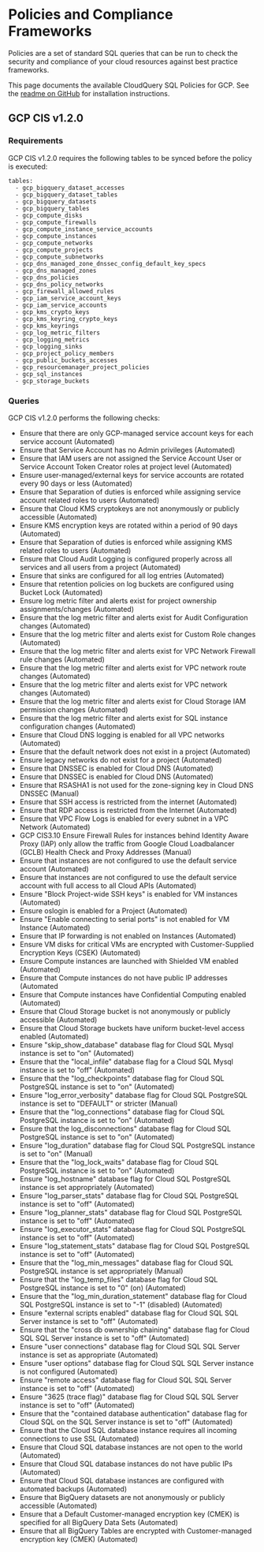 # Policies and Compliance Frameworks

Policies are a set of standard SQL queries that can be run to check the security and compliance of your cloud resources against best practice frameworks.

This page documents the available CloudQuery SQL Policies for GCP. See the [readme on GitHub](https://github.com/cloudquery/cloudquery/tree/main/plugins/source/gcp/policies) for installation instructions.
## GCP CIS v1.2.0

### Requirements
GCP CIS v1.2.0 requires the following tables to be synced before the policy is executed:

```
tables:
  - gcp_bigquery_dataset_accesses
  - gcp_bigquery_dataset_tables
  - gcp_bigquery_datasets
  - gcp_bigquery_tables
  - gcp_compute_disks
  - gcp_compute_firewalls
  - gcp_compute_instance_service_accounts
  - gcp_compute_instances
  - gcp_compute_networks
  - gcp_compute_projects
  - gcp_compute_subnetworks
  - gcp_dns_managed_zone_dnssec_config_default_key_specs
  - gcp_dns_managed_zones
  - gcp_dns_policies
  - gcp_dns_policy_networks
  - gcp_firewall_allowed_rules
  - gcp_iam_service_account_keys
  - gcp_iam_service_accounts
  - gcp_kms_crypto_keys
  - gcp_kms_keyring_crypto_keys
  - gcp_kms_keyrings
  - gcp_log_metric_filters
  - gcp_logging_metrics
  - gcp_logging_sinks
  - gcp_project_policy_members
  - gcp_public_buckets_accesses
  - gcp_resourcemanager_project_policies
  - gcp_sql_instances
  - gcp_storage_buckets
```

### Queries
GCP CIS v1.2.0 performs the following checks:
  - Ensure that there are only GCP-managed service account keys for each service account (Automated)
  - Ensure that Service Account has no Admin privileges (Automated)
  - Ensure that IAM users are not assigned the Service Account User or Service Account Token Creator roles at project level (Automated)
  - Ensure user-managed/external keys for service accounts are rotated every 90 days or less (Automated)
  - Ensure that Separation of duties is enforced while assigning service account related roles to users (Automated)
  - Ensure that Cloud KMS cryptokeys are not anonymously or publicly accessible (Automated)
  - Ensure KMS encryption keys are rotated within a period of 90 days (Automated)
  - Ensure that Separation of duties is enforced while assigning KMS related roles to users (Automated)
  - Ensure that Cloud Audit Logging is configured properly across all services and all users from a project (Automated)
  - Ensure that sinks are configured for all log entries (Automated)
  - Ensure that retention policies on log buckets are configured using Bucket Lock (Automated)
  - Ensure log metric filter and alerts exist for project ownership assignments/changes (Automated)
  - Ensure that the log metric filter and alerts exist for Audit Configuration changes (Automated)
  - Ensure that the log metric filter and alerts exist for Custom Role changes (Automated)
  - Ensure that the log metric filter and alerts exist for VPC Network Firewall rule changes (Automated)
  - Ensure that the log metric filter and alerts exist for VPC network route changes (Automated)
  - Ensure that the log metric filter and alerts exist for VPC network changes (Automated)
  - Ensure that the log metric filter and alerts exist for Cloud Storage IAM permission changes (Automated)
  - Ensure that the log metric filter and alerts exist for SQL instance configuration changes (Automated)
  - Ensure that Cloud DNS logging is enabled for all VPC networks (Automated)
  - Ensure that the default network does not exist in a project (Automated)
  - Ensure legacy networks do not exist for a project (Automated)
  - Ensure that DNSSEC is enabled for Cloud DNS (Automated)
  - Ensure that DNSSEC is enabled for Cloud DNS (Automated)
  - Ensure that RSASHA1 is not used for the zone-signing key in Cloud DNS DNSSEC (Manual)
  - Ensure that SSH access is restricted from the internet (Automated)
  - Ensure that RDP access is restricted from the Internet (Automated)
  - Ensure that VPC Flow Logs is enabled for every subnet in a VPC Network (Automated)
  - GCP CIS3.10 Ensure Firewall Rules for instances behind Identity Aware Proxy (IAP) only allow the traffic from Google Cloud Loadbalancer (GCLB) Health Check and Proxy Addresses (Manual)
  - Ensure that instances are not configured to use the default service account (Automated)
  - Ensure that instances are not configured to use the default service account with full access to all Cloud APIs (Automated)
  - Ensure "Block Project-wide SSH keys" is enabled for VM instances (Automated)
  - Ensure oslogin is enabled for a Project (Automated)
  - Ensure "Enable connecting to serial ports" is not enabled for VM Instance (Automated)
  - Ensure that IP forwarding is not enabled on Instances (Automated)
  - Ensure VM disks for critical VMs are encrypted with Customer-Supplied Encryption Keys (CSEK) (Automated)
  - Ensure Compute instances are launched with Shielded VM enabled (Automated)
  - Ensure that Compute instances do not have public IP addresses (Automated
  - Ensure that Compute instances have Confidential Computing enabled (Automated)
  - Ensure that Cloud Storage bucket is not anonymously or publicly accessible (Automated)
  - Ensure that Cloud Storage buckets have uniform bucket-level access enabled (Automated)
  - Ensure "skip_show_database" database flag for Cloud SQL Mysql instance is set to "on" (Automated)
  - Ensure that the "local_infile" database flag for a Cloud SQL Mysql instance is set to "off" (Automated)
  - Ensure that the "log_checkpoints" database flag for Cloud SQL PostgreSQL instance is set to "on" (Automated)
  - Ensure "log_error_verbosity" database flag for Cloud SQL PostgreSQL instance is set to "DEFAULT" or stricter (Manual)
  - Ensure that the "log_connections" database flag for Cloud SQL PostgreSQL instance is set to "on" (Automated)
  - Ensure that the log_disconnections" database flag for Cloud SQL PostgreSQL instance is set to "on" (Automated)
  - Ensure "log_duration" database flag for Cloud SQL PostgreSQL instance is set to "on" (Manual)
  - Ensure that the "log_lock_waits" database flag for Cloud SQL PostgreSQL instance is set to "on" (Automated)
  - Ensure "log_hostname" database flag for Cloud SQL PostgreSQL instance is set appropriately (Automated)
  - Ensure "log_parser_stats" database flag for Cloud SQL PostgreSQL instance is set to "off" (Automated)
  - Ensure "log_planner_stats" database flag for Cloud SQL PostgreSQL instance is set to "off" (Automated)
  - Ensure "log_executor_stats" database flag for Cloud SQL PostgreSQL instance is set to "off" (Automated)
  - Ensure "log_statement_stats" database flag for Cloud SQL PostgreSQL instance is set to "off" (Automated)
  - Ensure that the "log_min_messages" database flag for Cloud SQL PostgreSQL instance is set appropriately (Manual)
  - Ensure that the "log_temp_files" database flag for Cloud SQL PostgreSQL instance is set to "0" (on) (Automated)
  - Ensure that the "log_min_duration_statement" database flag for Cloud SQL PostgreSQL instance is set to "-1" (disabled) (Automated)
  - Ensure "external scripts enabled" database flag for Cloud SQL SQL Server instance is set to "off" (Automated)
  - Ensure that the "cross db ownership chaining" database flag for Cloud SQL SQL Server instance is set to "off" (Automated)
  - Ensure "user connections" database flag for Cloud SQL SQL Server instance is set as appropriate (Automated)
  - Ensure "user options" database flag for Cloud SQL SQL Server instance is not configured (Automated)
  - Ensure "remote access" database flag for Cloud SQL SQL Server instance is set to "off" (Automated)
  - Ensure "3625 (trace flag)" database flag for Cloud SQL SQL Server instance is set to "off" (Automated)
  - Ensure that the "contained database authentication" database flag for Cloud SQL on the SQL Server instance is set to "off" (Automated)
  - Ensure that the Cloud SQL database instance requires all incoming connections to use SSL (Automated)
  - Ensure that Cloud SQL database instances are not open to the world (Automated)
  - Ensure that Cloud SQL database instances do not have public IPs (Automated)
  - Ensure that Cloud SQL database instances are configured with automated backups (Automated)
  - Ensure that BigQuery datasets are not anonymously or publicly accessible (Automated)
  - Ensure that a Default Customer-managed encryption key (CMEK) is specified for all BigQuery Data Sets (Automated)
  - Ensure that all BigQuery Tables are encrypted with Customer-managed encryption key (CMEK) (Automated)
